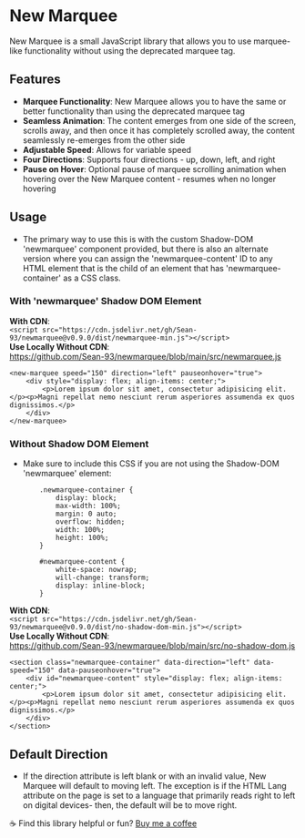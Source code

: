 # New Marquee

New Marquee is a small JavaScript library that allows you to use marquee-like functionality without using the deprecated marquee tag.  

## Features

- **Marquee Functionality**: New Marquee allows you to have the same or better functionality than using the deprecated marquee tag
- **Seamless Animation**: The content emerges from one side of the screen, scrolls away, and then once it has completely scrolled away, the content seamlessly re-emerges from the other side
- **Adjustable Speed**: Allows for variable speed
- **Four Directions**: Supports four directions - up, down, left, and right
- **Pause on Hover**: Optional pause of marquee scrolling animation when hovering over the New Marquee content - resumes when no longer hovering

## Usage

- The primary way to use this is with the custom Shadow-DOM 'newmarquee' component provided, but there is also an alternate version where you can assign the 'newmarquee-content' ID to any HTML element that is the child of an element that has 'newmarquee-container' as a CSS class.

### With 'newmarquee' Shadow DOM Element

**With CDN**:
<br>
```<script src="https://cdn.jsdelivr.net/gh/Sean-93/newmarquee@v0.9.0/dist/newmarquee-min.js"></script>```
<br>
**Use Locally Without CDN**:
<br>
https://github.com/Sean-93/newmarquee/blob/main/src/newmarquee.js

    <new-marquee speed="150" direction="left" pauseonhover="true">
        <div style="display: flex; align-items: center;">
            <p>Lorem ipsum dolor sit amet, consectetur adipisicing elit.</p><p>Magni repellat nemo nesciunt rerum asperiores assumenda ex quos dignissimos.</p>
        </div>
    </new-marquee>

### Without Shadow DOM Element

- Make sure to include this CSS if you are not using the Shadow-DOM 'newmarquee' element:

    ```
        .newmarquee-container {
            display: block;
            max-width: 100%;
            margin: 0 auto;
            overflow: hidden;
            width: 100%;
            height: 100%;
        }

        #newmarquee-content {
            white-space: nowrap;
            will-change: transform;
            display: inline-block;
        }

**With CDN**:
<br>
```<script src="https://cdn.jsdelivr.net/gh/Sean-93/newmarquee@v0.9.0/dist/no-shadow-dom-min.js"></script>```
<br>
**Use Locally Without CDN**:
<br>
https://github.com/Sean-93/newmarquee/blob/main/src/no-shadow-dom.js

    <section class="newmarquee-container" data-direction="left" data-speed="150" data-pauseonhover="true">
        <div id="newmarquee-content" style="display: flex; align-items: center;">
            <p>Lorem ipsum dolor sit amet, consectetur adipisicing elit.</p><p>Magni repellat nemo nesciunt rerum asperiores assumenda ex quos dignissimos.</p>
        </div>
    </section>

## Default Direction

- If the direction attribute is left blank or with an invalid value, New Marquee will default to moving left.  The exception is if the HTML Lang attribute on the page is set to a language that primarily reads right to left on digital devices- then, the default will be to move right.

☕️ Find this library helpful or fun? <a href="https://buymeacoffee.com/seanrooney" target="_blank">Buy me a coffee</a>
